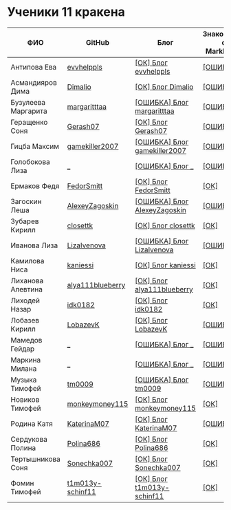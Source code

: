 # Ученики 11 кракена

| ФИО | GitHub | Блог | Знакомство с MarkDown | Знакомство с HTML | Морской бой | Кодирование текста | 
| --- | --- | --- | --- | --- | --- | --- |
| Антипова Ева       | [evvhelppls](https://github.com/evvhelppls) | [[ОК] Блог evvhelppls](https://evvhelppls.github.io) | [[ОШИБКА]](https://evvhelppls.github.io/ABOUT_md) | [[ОШИБКА]](https://evvhelppls.github.io/ABOUT_html.html) | [[ОК]](https://evvhelppls.github.io/battleship.html) | [[ОК]](https://evvhelppls.github.io/TASK4) |
| Асмандияров Дима   | [Dimalio](https://github.com/Dimalio) | [[ОК] Блог Dimalio](https://Dimalio.github.io) | [[ОШИБКА]](https://Dimalio.github.io/ABOUT_md) | [[ОШИБКА]](https://Dimalio.github.io/ABOUT_html.html) | [[ОК]](https://Dimalio.github.io/battleship.html) | [[ОШИБКА]](https://Dimalio.github.io/TASK4) |
| Бузулеева Маргарита     | [margaritttaa](https://github.com/margaritttaa) | [[ОШИБКА] Блог margaritttaa](https://margaritttaa.github.io) | [[ОШИБКА]](https://margaritttaa.github.io/ABOUT_md) | [[ОШИБКА]](https://margaritttaa.github.io/ABOUT_html.html) | [[ОШИБКА]](https://margaritttaa.github.io/battleship.html) | [[ОШИБКА]](https://margaritttaa.github.io/TASK4) |
| Геращенко Соня     | [Gerash07](https://github.com/Gerash07) | [[ОК] Блог Gerash07](https://Gerash07.github.io) | [[ОШИБКА]](https://Gerash07.github.io/ABOUT_md) | [[ОШИБКА]](https://Gerash07.github.io/ABOUT_html.html) | [[ОК]](https://Gerash07.github.io/battleship.html) | [[ОК]](https://Gerash07.github.io/TASK4) |
| Гицба Максим       | [gamekiller2007](https://github.com/gamekiller2007) | [[ОШИБКА] Блог gamekiller2007](https://gamekiller2007.github.io) | [[ОШИБКА]](https://gamekiller2007.github.io/ABOUT_md) | [[ОШИБКА]](https://gamekiller2007.github.io/ABOUT_html.html) | [[ОШИБКА]](https://gamekiller2007.github.io/battleship.html) | [[ОШИБКА]](https://gamekiller2007.github.io/TASK4) |
| Голобокова Лиза    | [_](https://github.com/_) | [[ОШИБКА] Блог _](https://_.github.io) | [[ОШИБКА]](https://_.github.io/ABOUT_md) | [[ОШИБКА]](https://_.github.io/ABOUT_html.html) | [[ОШИБКА]](https://_.github.io/battleship.html) | [[ОШИБКА]](https://_.github.io/TASK4) |
| Ермаков Федя       | [FedorSmitt](https://github.com/FedorSmitt) | [[ОК] Блог FedorSmitt](https://FedorSmitt.github.io) | [[ОК]](https://FedorSmitt.github.io/ABOUT_md) | [[ОК]](https://FedorSmitt.github.io/ABOUT_html.html) | [[ОК]](https://FedorSmitt.github.io/battleship.html) | [[ОК]](https://FedorSmitt.github.io/TASK4) |
| Загоскин Леша      | [AlexeyZagoskin](https://github.com/AlexeyZagoskin) | [[ОШИБКА] Блог AlexeyZagoskin](https://AlexeyZagoskin.github.io) | [[ОШИБКА]](https://AlexeyZagoskin.github.io/ABOUT_md) | [[ОШИБКА]](https://AlexeyZagoskin.github.io/ABOUT_html.html) | [[ОШИБКА]](https://AlexeyZagoskin.github.io/battleship.html) | [[ОШИБКА]](https://AlexeyZagoskin.github.io/TASK4) |
| Зубарев Кирилл     | [closettk](https://github.com/closettk) | [[ОК] Блог closettk](https://closettk.github.io) | [[ОК]](https://closettk.github.io/ABOUT_md) | [[ОК]](https://closettk.github.io/ABOUT_html.html) | [[ОК]](https://closettk.github.io/battleship.html) | [[ОШИБКА]](https://closettk.github.io/TASK4) |
| Иванова Лиза       | [LizaIvenova](https://github.com/LizaIvenova) | [[ОШИБКА] Блог LizaIvenova](https://LizaIvenova.github.io) | [[ОШИБКА]](https://LizaIvenova.github.io/ABOUT_md) | [[ОШИБКА]](https://LizaIvenova.github.io/ABOUT_html.html) | [[ОШИБКА]](https://LizaIvenova.github.io/battleship.html) | [[ОШИБКА]](https://LizaIvenova.github.io/TASK4) |
| Камилова Ниса      | [kaniessi](https://github.com/kaniessi) | [[ОК] Блог kaniessi](https://kaniessi.github.io) | [[ОК]](https://kaniessi.github.io/ABOUT_md) | [[ОК]](https://kaniessi.github.io/ABOUT_html.html) | [[ОК]](https://kaniessi.github.io/battleship.html) | [[ОК]](https://kaniessi.github.io/TASK4) |
| Лиханова Алевтина  | [alya111blueberry](https://github.com/alya111blueberry) | [[ОК] Блог alya111blueberry](https://alya111blueberry.github.io) | [[ОК]](https://alya111blueberry.github.io/ABOUT_md) | [[ОК]](https://alya111blueberry.github.io/ABOUT_html.html) | [[ОК]](https://alya111blueberry.github.io/battleship.html) | [[ОК]](https://alya111blueberry.github.io/TASK4) |
| Лиходей Назар      | [idk0182](https://github.com/idk0182) | [[ОК] Блог idk0182](https://idk0182.github.io) | [[ОК]](https://idk0182.github.io/ABOUT_md) | [[ОШИБКА]](https://idk0182.github.io/ABOUT_html.html) | [[ОШИБКА]](https://idk0182.github.io/battleship.html) | [[ОШИБКА]](https://idk0182.github.io/TASK4) |
| Лобазев Кирилл     | [LobazevK](https://github.com/LobazevK) | [[ОК] Блог LobazevK](https://LobazevK.github.io) | [[ОШИБКА]](https://LobazevK.github.io/ABOUT_md) | [[ОШИБКА]](https://LobazevK.github.io/ABOUT_html.html) | [[ОШИБКА]](https://LobazevK.github.io/battleship.html) | [[ОШИБКА]](https://LobazevK.github.io/TASK4) |
| Мамедов Гейдар     | [_](https://github.com/_) | [[ОШИБКА] Блог _](https://_.github.io) | [[ОШИБКА]](https://_.github.io/ABOUT_md) | [[ОШИБКА]](https://_.github.io/ABOUT_html.html) | [[ОШИБКА]](https://_.github.io/battleship.html) | [[ОШИБКА]](https://_.github.io/TASK4) |
| Маркина Милана     | [_](https://github.com/_) | [[ОШИБКА] Блог _](https://_.github.io) | [[ОШИБКА]](https://_.github.io/ABOUT_md) | [[ОШИБКА]](https://_.github.io/ABOUT_html.html) | [[ОШИБКА]](https://_.github.io/battleship.html) | [[ОШИБКА]](https://_.github.io/TASK4) |
| Музыка Тимофей     | [tm0009](https://github.com/tm0009) | [[ОШИБКА] Блог tm0009](https://tm0009.github.io) | [[ОШИБКА]](https://tm0009.github.io/ABOUT_md) | [[ОШИБКА]](https://tm0009.github.io/ABOUT_html.html) | [[ОШИБКА]](https://tm0009.github.io/battleship.html) | [[ОШИБКА]](https://tm0009.github.io/TASK4) |
| Новиков Тимофей    | [monkeymoney115](https://github.com/monkeymoney115) | [[ОК] Блог monkeymoney115](https://monkeymoney115.github.io) | [[ОК]](https://monkeymoney115.github.io/ABOUT_md) | [[ОК]](https://monkeymoney115.github.io/ABOUT_html.html) | [[ОК]](https://monkeymoney115.github.io/battleship.html) | [[ОШИБКА]](https://monkeymoney115.github.io/TASK4) |
| Родина Катя        | [KaterinaM07](https://github.com/KaterinaM07) | [[ОК] Блог KaterinaM07](https://KaterinaM07.github.io) | [[ОШИБКА]](https://KaterinaM07.github.io/ABOUT_md) | [[ОШИБКА]](https://KaterinaM07.github.io/ABOUT_html.html) | [[ОШИБКА]](https://KaterinaM07.github.io/battleship.html) | [[ОШИБКА]](https://KaterinaM07.github.io/TASK4) |
| Сердукова Полина   | [Polina686](https://github.com/Polina686) | [[ОК] Блог Polina686](https://Polina686.github.io) | [[ОК]](https://Polina686.github.io/ABOUT_md) | [[ОК]](https://Polina686.github.io/ABOUT_html.html) | [[ОК]](https://Polina686.github.io/battleship.html) | [[ОК]](https://Polina686.github.io/TASK4) |
| Тертышникова Соня  | [Sonechka007](https://github.com/Sonechka007) | [[ОК] Блог Sonechka007](https://Sonechka007.github.io) | [[ОК]](https://Sonechka007.github.io/ABOUT_md) | [[ОК]](https://Sonechka007.github.io/ABOUT_html.html) | [[ОК]](https://Sonechka007.github.io/battleship.html) | [[ОК]](https://Sonechka007.github.io/TASK4) |
| Фомин Тимофей      | [t1m013y-schinf11](https://github.com/t1m013y-schinf11) | [[ОК] Блог t1m013y-schinf11](https://t1m013y-schinf11.github.io) | [[ОК]](https://t1m013y-schinf11.github.io/ABOUT_md) | [[ОК]](https://t1m013y-schinf11.github.io/ABOUT_html.html) | [[ОК]](https://t1m013y-schinf11.github.io/battleship.html) | [[ОК]](https://t1m013y-schinf11.github.io/TASK4) |
